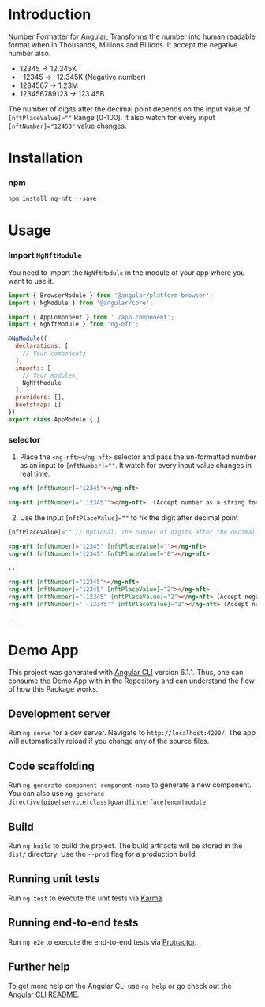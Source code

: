 # Introduction

Number Formatter for [Angular](http://angular.io); Transforms the number into human readable format when in Thousands, Millions and Billions. It accept the negative number also.
* 12345 -> 12.345K
* -12345 -> -12.345K (Negative number)
* 1234567 -> 1.23M
* 123456789123 -> 123.45B

The number of digits after the decimal point depends on the input value of `[nftPlaceValue]=""` Range [0-100].
It also watch for every input `[nftNumber]="12453"` value changes.

# Installation

### npm
```js
npm install ng-nft --save
```

# Usage

### Import `NgNftModule`

You need to import the `NgNftModule` in the module of your app where you want to use it.

```js
import { BrowserModule } from '@angular/platform-browser';
import { NgModule } from '@angular/core';

import { AppComponent } from './app.component';
import { NgNftModule } from 'ng-nft';

@NgModule({
  declarations: [
    // Your components
  ],
  imports: [
    // Your modules,
    NgNftModule
  ],
  providers: [],
  bootstrap: []
})
export class AppModule { }
```

### selector
1. Place the `<ng-nft></ng-nft>` selector and pass the un-formatted number as an input to `[nftNumber]=""`. It watch for every input value changes in real time.

```html
<ng-nft [nftNumber]="12345"></ng-nft>

<ng-nft [nftNumber]="'12345'"></ng-nft>  (Accept number as a string format)
```


2. Use the input `[nftPlaceValue]=""` to fix the digit after decimal point

```js
[nftPlaceValue]="" // Optional. The number of digits after the decimal point. Range [0-100]
```
```html
<ng-nft [nftNumber]="12345" [nftPlaceValue]=""></ng-nft>
<ng-nft [nftNumber]="12345" [nftPlaceValue]="0"></ng-nft>

...

<ng-nft [nftNumber]="12345"></ng-nft>
<ng-nft [nftNumber]="12345" [nftPlaceValue]="2"></ng-nft>
<ng-nft [nftNumber]="-12345" [nftPlaceValue]="2"></ng-nft> (Accept negative number)
<ng-nft [nftNumber]="'-12345'" [nftPlaceValue]="2"></ng-nft> (Accept number as a string format)

...
```


# Demo App

This project was generated with [Angular CLI](https://github.com/angular/angular-cli) version 6.1.1. 
Thus, one can consume the Demo App with in the Repository and can understand the flow of how this Package works.

## Development server

Run `ng serve` for a dev server. Navigate to `http://localhost:4200/`. The app will automatically reload if you change any of the source files.

## Code scaffolding

Run `ng generate component component-name` to generate a new component. You can also use `ng generate directive|pipe|service|class|guard|interface|enum|module`.

## Build

Run `ng build` to build the project. The build artifacts will be stored in the `dist/` directory. Use the `--prod` flag for a production build.

## Running unit tests

Run `ng test` to execute the unit tests via [Karma](https://karma-runner.github.io).

## Running end-to-end tests

Run `ng e2e` to execute the end-to-end tests via [Protractor](http://www.protractortest.org/).

## Further help

To get more help on the Angular CLI use `ng help` or go check out the [Angular CLI README](https://github.com/angular/angular-cli/blob/master/README.md).
